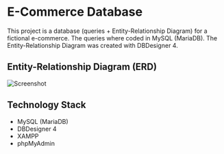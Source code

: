 # E-Commerce Database

This project is a database (queries + Entity-Relationship Diagram) for a fictional e-commerce. The queries where coded in MySQL (MariaDB). The Entity-Relationship Diagram was created with DBDesigner 4.

## Entity-Relationship Diagram (ERD)

![Screenshot](E-commerce_Database_Entity-Relationship_Diagram_Image)

## Technology Stack

+ MySQL (MariaDB)
+ DBDesigner 4
+ XAMPP
+ phpMyAdmin

